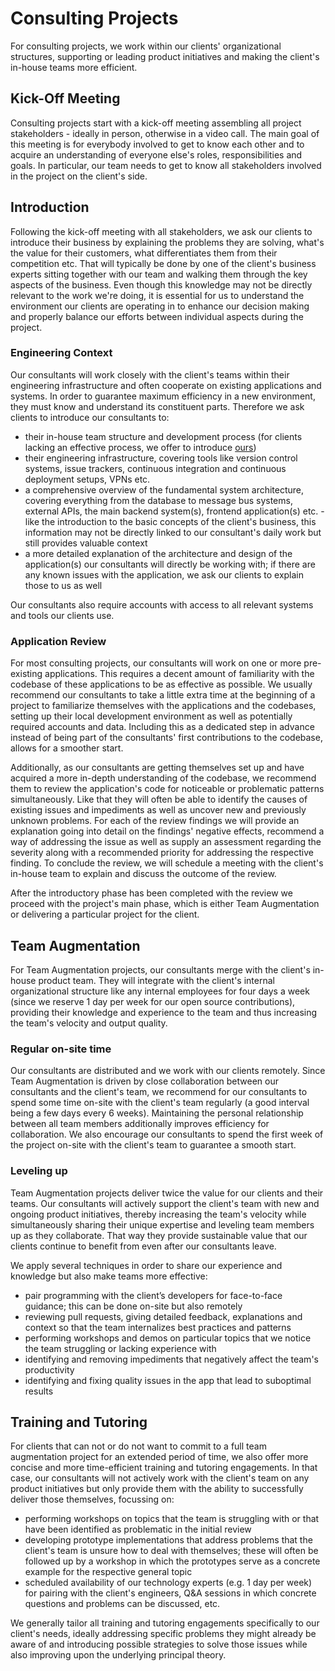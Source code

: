 # Consulting Projects

For consulting projects, we work within our clients' organizational structures,
supporting or leading product initiatives and making the client's in-house teams
more efficient.

## Kick-Off Meeting

Consulting projects start with a kick-off meeting assembling all project
stakeholders - ideally in person, otherwise in a video call. The main goal of
this meeting is for everybody involved to get to know each other and to acquire
an understanding of everyone else's roles, responsibilities and goals. In
particular, our team needs to get to know all stakeholders involved in the
project on the client's side.

## Introduction

Following the kick-off meeting with all stakeholders, we ask our clients to
introduce their business by explaining the problems they are solving, what's the
value for their customers, what differentiates them from their competition etc.
That will typically be done by one of the client's business experts sitting
together with our team and walking them through the key aspects of the business.
Even though this knowledge may not be directly relevant to the work we're doing,
it is essential for us to understand the environment our clients are operating
in to enhance our decision making and properly balance our efforts between
individual aspects during the project.

### Engineering Context

Our consultants will work closely with the client's teams within their
engineering infrastructure and often cooperate on existing applications and
systems. In order to guarantee maximum efficiency in a new environment, they
must know and understand its constituent parts. Therefore we ask clients to
introduce our consultants to:

- their in-house team structure and development process (for clients lacking an
  effective process, we offer to introduce
  [ours](./../../development-process#development-process))
- their engineering infrastructure, covering tools like version control systems,
  issue trackers, continuous integration and continuous deployment setups, VPNs
  etc.
- a comprehensive overview of the fundamental system architecture, covering
  everything from the database to message bus systems, external APIs, the main
  backend system(s), frontend application(s) etc. - like the introduction to the
  basic concepts of the client's business, this information may not be directly
  linked to our consultant's daily work but still provides valuable context
- a more detailed explanation of the architecture and design of the
  application(s) our consultants will directly be working with; if there are any
  known issues with the application, we ask our clients to explain those to us
  as well

Our consultants also require accounts with access to all relevant systems and
tools our clients use.

### Application Review

For most consulting projects, our consultants will work on one or more
pre-existing applications. This requires a decent amount of familiarity with the
codebase of these applications to be as effective as possible. We usually
recommend our consultants to take a little extra time at the beginning of a
project to familiarize themselves with the applications and the codebases,
setting up their local development environment as well as potentially required
accounts and data. Including this as a dedicated step in advance instead of
being part of the consultants' first contributions to the codebase, allows for a
smoother start.

Additionally, as our consultants are getting themselves set up and have acquired
a more in-depth understanding of the codebase, we recommend them to review the
application's code for noticeable or problematic patterns simultaneously. Like
that they will often be able to identify the causes of existing issues and
impediments as well as uncover new and previously unknown problems. For each of
the review findings we will provide an explanation going into detail on the
findings' negative effects, recommend a way of addressing the issue as well as
supply an assessment regarding the severity along with a recommended priority
for addressing the respective finding. To conclude the review, we will schedule
a meeting with the client's in-house team to explain and discuss the outcome of
the review.

After the introductory phase has been completed with the review we proceed with
the project's main phase, which is either Team Augmentation or delivering a
particular project for the client.

## Team Augmentation

For Team Augmentation projects, our consultants merge with the client's in-house
product team. They will integrate with the client's internal organizational
structure like any internal employees for four days a week (since we reserve 1
day per week for our open source contributions), providing their knowledge and
experience to the team and thus increasing the team's velocity and output
quality.

### Regular on-site time

Our consultants are distributed and we work with our clients remotely. Since
Team Augmentation is driven by close collaboration between our consultants and
the client's team, we recommend for our consultants to spend some time on-site
with the client's team regularly (a good interval being a few days every 6
weeks). Maintaining the personal relationship between all team members
additionally improves efficiency for collaboration. We also encourage our
consultants to spend the first week of the project on-site with the client's
team to guarantee a smooth start.

### Leveling up

Team Augmentation projects deliver twice the value for our clients and their
teams. Our consultants will actively support the client's team with new and
ongoing product initiatives, thereby increasing the team's velocity while
simultaneously sharing their unique expertise and leveling team members up as
they collaborate. That way they provide sustainable value that our clients
continue to benefit from even after our consultants leave.

We apply several techniques in order to share our experience and knowledge but
also make teams more effective:

- pair programming with the client’s developers for face-to-face guidance; this
  can be done on-site but also remotely
- reviewing pull requests, giving detailed feedback, explanations and context so
  that the team internalizes best practices and patterns
- performing workshops and demos on particular topics that we notice the team
  struggling or lacking experience with
- identifying and removing impediments that negatively affect the team's
  productivity
- identifying and fixing quality issues in the app that lead to suboptimal
  results

## Training and Tutoring

For clients that can not or do not want to commit to a full team augmentation
project for an extended period of time, we also offer more concise and more
time-efficient training and tutoring engagements. In that case, our consultants
will not actively work with the client's team on any product initiatives but
only provide them with the ability to successfully deliver those themselves,
focussing on:

- performing workshops on topics that the team is struggling with or that have
  been identified as problematic in the initial review
- developing prototype implementations that address problems that the client's
  team is unsure how to deal with themselves; these will often be followed up by
  a workshop in which the prototypes serve as a concrete example for the
  respective general topic
- scheduled availability of our technology experts (e.g. 1 day per week) for
  pairing with the client's engineers, Q&A sessions in which concrete questions
  and problems can be discussed, etc.

We generally tailor all training and tutoring engagements specifically to our
client's needs, ideally addressing specific problems they might already be aware
of and introducing possible strategies to solve those issues while also
improving upon the underlying principal theory.
